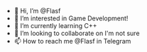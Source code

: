 - 👋 Hi, I’m @Flasf
- 👀 I’m interested in Game Development!
- 🌱 I’m currently learning C++
- 💞️ I’m looking to collaborate on I'm not sure
- 📫 How to reach me @Flasf in Telegram

<!---
Flasf/Flasf is a ✨ special ✨ repository because its `README.md` (this file) appears on your GitHub profile.
You can click the Preview link to take a look at your changes.
--->
